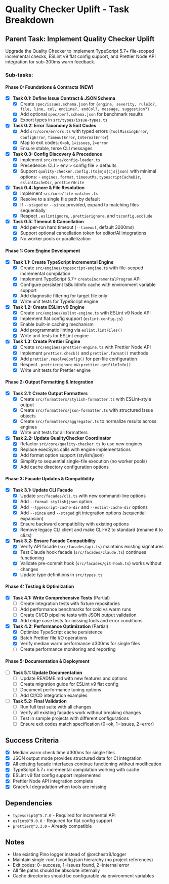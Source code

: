 # Quality Checker Uplift - Task Breakdown

## Parent Task: Implement Quality Checker Uplift
Upgrade the Quality Checker to implement TypeScript 5.7+ file-scoped incremental checks, ESLint v9 flat config support, and Prettier Node API integration for sub-300ms warm feedback.

### Sub-tasks:

#### Phase 0: Foundations & Contracts (NEW)

- [x] **Task 0.1: Define Issue Contract & JSON Schema**
  - [x] Create `spec/issues.schema.json` for `{engine, severity, ruleId?, file, line, col, endLine?, endCol?, message, suggestion?}`
  - [x] Add optional `spec/perf.schema.json` for benchmark results
  - [x] Export types in `src/types/issue-types.ts`

- [x] **Task 0.2: Error Taxonomy & Exit Codes**
  - [x] Add `src/core/errors.ts` with typed errors (`ToolMissingError`, `ConfigError`, `TimeoutError`, `InternalError`)
  - [x] Map to exit codes: `0=ok`, `1=issues`, `2=error`
  - [x] Ensure stable, terse CLI messages

- [x] **Task 0.3: Config Discovery & Precedence**
  - [x] Implement `src/core/config-loader.ts`
  - [x] Precedence: CLI > env > config file > defaults
  - [x] Support `quality-checker.config.(ts|mjs|cjs|json)` with minimal options:
        - `engines`, `format`, `timeoutMs`, `typescriptCacheDir`, `eslintCacheDir`, `prettierWrite`

- [x] **Task 0.4: Ignore & File Resolution**
  - [x] Implement `src/core/file-matcher.ts`
  - [x] Resolve to a single file path by default
  - [x] If `--staged` or `--since` provided, expand to matching files sequentially
  - [x] Respect `.eslintignore`, `.prettierignore`, and `tsconfig.exclude`

- [x] **Task 0.5: Timeout & Cancellation**
  - [x] Add per-run hard timeout (`--timeout`, default 3000ms)
  - [x] Support optional cancellation token for editor/AI integrations
  - [x] No worker pools or parallelization

#### Phase 1: Core Engine Development

- [x] **Task 1.1: Create TypeScript Incremental Engine**
  - [x] Create `src/engines/typescript-engine.ts` with file-scoped incremental compilation
  - [x] Implement TypeScript 5.7+ `createIncrementalProgram` API
  - [x] Configure persistent tsBuildInfo cache with environment variable support
  - [x] Add diagnostic filtering for target file only
  - [x] Write unit tests for TypeScript engine

- [x] **Task 1.2: Create ESLint v9 Engine**
  - [x] Create `src/engines/eslint-engine.ts` with ESLint v9 Node API
  - [x] Implement flat config support (`eslint.config.js`)
  - [x] Enable built-in caching mechanism
  - [x] Add programmatic linting via `eslint.lintFiles()`
  - [x] Write unit tests for ESLint engine

- [x] **Task 1.3: Create Prettier Engine**
  - [x] Create `src/engines/prettier-engine.ts` with Prettier Node API
  - [x] Implement `prettier.check()` and `prettier.format()` methods
  - [x] Add `prettier.resolveConfig()` for per-file configuration
  - [x] Respect `.prettierignore` via `prettier.getFileInfo()`
  - [x] Write unit tests for Prettier engine

#### Phase 2: Output Formatting & Integration

- [x] **Task 2.1: Create Output Formatters**
  - [x] Create `src/formatters/stylish-formatter.ts` with ESLint-style output
  - [x] Create `src/formatters/json-formatter.ts` with structured Issue objects
  - [x] Create `src/formatters/aggregator.ts` to normalize results across engines
  - [x] Write unit tests for all formatters

- [x] **Task 2.2: Update QualityChecker Coordinator**
  - [x] Refactor `src/core/quality-checker.ts` to use new engines
  - [x] Replace execSync calls with engine implementations
  - [x] Add format option support (stylish/json)
  - [x] Simplify to sequential single-file execution (no worker pools)
  - [x] Add cache directory configuration options

#### Phase 3: Facade Updates & Compatibility

- [x] **Task 3.1: Update CLI Facade**
  - [x] Update `src/facades/cli.ts` with new command-line options
  - [x] Add `--format stylish|json` option
  - [x] Add `--typescript-cache-dir` and `--eslint-cache-dir` options
  - [x] Add `--since` and `--staged` git integration options (sequential expansion)
  - [x] Ensure backward compatibility with existing options
  - [x] Remove legacy CLI client and make CLI-V2 to standard (rename it to cli.ts)

- [x] **Task 3.2: Ensure Facade Compatibility**
  - [x] Verify API facade (`src/facades/api.ts`) maintains existing signatures
  - [x] Test Claude hook facade (`src/facades/claude.ts`) continues functioning
  - [x] Validate pre-commit hook (`src/facades/git-hook.ts`) works without changes
  - [x] Update type definitions in `src/types.ts`

#### Phase 4: Testing & Optimization

- [x] **Task 4.1: Write Comprehensive Tests** (Partial)
  - [ ] Create integration tests with fixture repositories
  - [ ] Add performance benchmarks for cold vs warm runs
  - [ ] Create CI/CD pipeline tests with JSON output validation
  - [x] Add edge case tests for missing tools and error conditions

- [x] **Task 4.2: Performance Optimization** (Partial)
  - [x] Optimize TypeScript cache persistence
  - [x] Batch Prettier file I/O operations
  - [x] Verify median warm performance ≤300ms for single files
  - [ ] Create performance monitoring and reporting

#### Phase 5: Documentation & Deployment

- [ ] **Task 5.1: Update Documentation**
  - [ ] Update README.md with new features and options
  - [ ] Create migration guide for ESLint v9 flat config
  - [ ] Document performance tuning options
  - [ ] Add CI/CD integration examples

- [ ] **Task 5.2: Final Validation**
  - [ ] Run full test suite with all changes
  - [ ] Verify all existing facades work without breaking changes
  - [ ] Test in sample projects with different configurations
  - [ ] Ensure exit codes match specification (0=ok, 1=issues, 2=error)

## Success Criteria

- [x] Median warm check time ≤300ms for single files
- [x] JSON output mode provides structured data for CI integration
- [x] All existing facade interfaces continue functioning without modification
- [x] TypeScript 5.7+ incremental compilation working with cache
- [x] ESLint v9 flat config support implemented
- [x] Prettier Node API integration complete
- [x] Graceful degradation when tools are missing

## Dependencies

- `typescript@^5.7.0` - Required for incremental API
- `eslint@^9.0.0` - Required for flat config support
- `prettier@^3.3.0` - Already compatible

## Notes

- Use existing Pino logger instead of @orchestr8/logger
- Maintain single-root tsconfig.json hierarchy (no project references)
- Exit codes: 0=success, 1=issues found, 2=internal error
- All file paths should be absolute internally
- Cache directories should be configurable via environment variables
